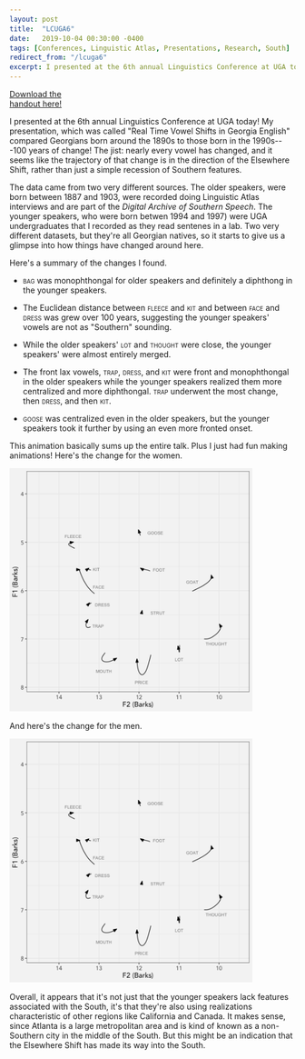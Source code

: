 ```yaml
---
layout: post
title:  "LCUGA6"
date:   2019-10-04 00:30:00 -0400
tags: [Conferences, Linguistic Atlas, Presentations, Research, South]
redirect_from: "/lcuga6"
excerpt: I presented at the 6th annual Linguistics Conference at UGA today! My presentation, which was called "Real Time Vowel Shifts in Georgia English" compared Georgians born around the 1890s to those born in the 1990s—100 years of change! The main finding is that is that nearly every vowel has changed, and it seems like the trajectory of that change is in the direction of the Elsewhere Shift, rather than just a simple recession of Southern features."
---
```


<div class="biglink"><a href="/downloads/191004-LCUGA6.pdf" title="download Excel handout" class="nodot">Download the <br />handout here!</a></div>

I presented at the 6th annual Linguistics Conference at UGA today! My presentation, which was called "Real Time Vowel Shifts
in Georgia English" compared Georgians born around the 1890s to those born in the 1990s---100 years of change! The jist: nearly every vowel has changed, and it seems like the trajectory of that change is in the direction of the Elsewhere Shift, rather than just a simple recession of Southern features.

The data came from two very different sources. The older speakers, were born between 1887 and 1903, were recorded doing Linguistic Atlas interviews and are part of the *Digital Archive of Southern Speech*. The younger speakers, who were born betwen 1994 and 1997) were UGA undergraduates that I recorded as they read sentenes in a lab. Two very different datasets, but they're all Georgian natives, so it starts to give us a glimpse into how things have changed around here. 

Here's a summary of the changes I found.

* <span style="font-variant:small-caps;">bag</span> was monophthongal for older speakers and definitely a diphthong in the younger speakers.

* The Euclidean distance between <span style="font-variant:small-caps;">fleece</span> and <span style="font-variant:small-caps;">kit</span> and between <span style="font-variant:small-caps;">face</span> and <span style="font-variant:small-caps;">dress</span> was grew over 100 years, suggesting the younger speakers' vowels are not as "Southern" sounding.

* While the older speakers' <span style="font-variant:small-caps;">lot</span> and <span style="font-variant:small-caps;">thought</span> were close, the younger speakers' were almost entirely merged.

* The front lax vowels, <span style="font-variant:small-caps;">trap</span>, <span style="font-variant:small-caps;">dress</span>, and <span style="font-variant:small-caps;">kit</span> were front and monophthongal in the older speakers while the younger speakers realized them more centralized and more diphthongal. <span style="font-variant:small-caps;">trap</span> underwent the most change, then <span style="font-variant:small-caps;">dress</span>, and then <span style="font-variant:small-caps;">kit</span>. 

* <span style="font-variant:small-caps;">goose</span> was centralized even in the older speakers, but the younger speakers took it further by using an even more fronted onset. 

This animation basically sums up the entire talk. Plus I just had fun making animations! Here's the change for the women.

<img src="/images/plots/georgia_animation_female.gif" style="width: 85%;"/> 

And here's the change for the men.

<img src="/images/plots/georgia_animation_female.gif" style="width: 85%;"/> 

Overall, it appears that it's not just that the younger speakers lack features associated with the South, it's that they're also using realizations characteristic of other regions like California and Canada. It makes sense, since Atlanta is a large metropolitan area and is kind of known as a non-Southern city in the middle of the South. But this might be an indication that the Elsewhere Shift has made its way into the South.